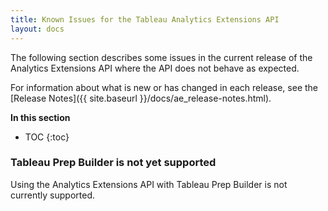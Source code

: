 ```yaml
---
title: Known Issues for the Tableau Analytics Extensions API
layout: docs
--- 
```


The following section describes some issues in the current release of the Analytics Extensions API where the API does not behave as expected.  

For information about what is new or has changed in each release, see the [Release Notes]({{ site.baseurl }}/docs/ae_release-notes.html).

**In this section**

* TOC
{:toc}


### Tableau Prep Builder is not yet supported

Using the Analytics Extensions API with Tableau Prep Builder is not currently supported.
